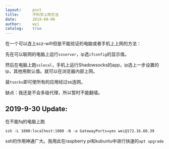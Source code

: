 ```yaml
---
layout:		post
title:		不科学上网方法
date:		2019-08-09
author:		wyj
catalog:	true
---
```


在一个可以连上scz-wifi但是不能验证的电脑或者手机上上网的方法：

先在可以联网的电脑上运行`ssserver`，ip选`ifconfig`的显示值。

然后在电脑上跑`sslocal`，手机上运行Shadowsocks的app，ip选上一步设置的ip，其他用默认值。就可以在浏览器内部上网。

装`tsocks`即可使所有的应用经过ss连网。

缺点：我还是不会多级代理，所以暂时不能翻墙。

2019-9-30 Update:
--
在不能fq的电脑上跑
```
ssh -L 1080:localhost:1080 -N -o GatewayPorts=yes wei@172.16.60.39

```

ssh的作用神通广大。我用此在raspberry pi和kubuntu中进行快速的`apt upgrade`


